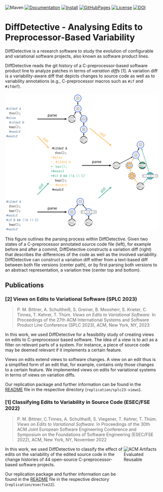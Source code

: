 
![Maven](https://github.com/VariantSync/DiffDetective/actions/workflows/maven.yml/badge.svg)
[![Documentation](https://img.shields.io/badge/Documentation-Read-purple)][documentation]
[![Install](https://img.shields.io/badge/Install-Instructions-blue)](INSTALL.md)
[![GitHubPages](https://img.shields.io/badge/GitHub%20Pages-online-blue.svg?style=flat)][website]
[![License](https://img.shields.io/badge/License-GNU%20LGPLv3-blue)](../../LICENSE.LGPL3)
[![DOI](https://zenodo.org/badge/DOI/10.5281/zenodo.7110095.svg)](https://doi.org/10.5281/zenodo.7110095)

# DiffDetective - Analysing Edits to Preprocessor-Based Variability

DiffDetective is a research software to study the evolution of configurable and variational software projects, also known as software product lines.

DiffDetective reads the git history of a C-preprocessor-based software product line to analyze patches in terms of _variation diffs_ [1].
A variation diff is a variability-aware diff that depicts changes to source code as well as to variability annotations (e.g., C-preprocessor macros such as `#if` and `#ifdef`).

![DiffDetectiveTeaser](docs/teaser.png)

This figure outlines the parsing process within DiffDetective.
Given two states of a C-preprocessor annotated source code file (left), for example before and after a commit, DiffDetective constructs a variation diff (right) that describes the differences of the code as well as the involved variability.
DiffDetective can construct a variation diff either from a text-based diff between both file versions (center path),
or by first parsing both versions to an abstract representation, a variation tree (center top and bottom).

## Publications

### [2] Views on Edits to Variational Software (SPLC 2023)

> P. M. Bittner, A. Schultheiß, S. Greiner, B. Moosherr, S. Krieter, C. Tinnes, T. Kehrer, T. Thüm. _Views on Edits to Variational Software_. In Proceedings of the 27th ACM International Systems and Software Product Line Conference (SPLC 2023), ACM, New York, NY, 2023

In this work, we used DiffDetective for a feasibility study of creating views on edits to C-preprocessor based software.
The idea of a view is to act as a filter on relevant parts of a system.
For instance, a piece of source code may be deemed relevant if it implements a certain feature.

Views on edits extend views to software changes.
A view on an edit thus is a simplified form of an edit that, for example, contains only those changes to a certain feature.
We implemented views on edits for variational systems in terms of views on variation diffs.

Our replication package and further information can be found in the [README](replication/splc23-views/README.md) file in the respective directory (`replication/splc23-views`).

### [1] Classifying Edits to Variability in Source Code (ESEC/FSE 2022)

> P. M. Bittner, C.Tinnes, A. Schultheiß, S. Viegener, T. Kehrer, T. Thüm. _Views on Edits to Variational Software_. In Proceedings of the 30th ACM Joint European Software Engineering Conference and Symposium on the Foundations of Software Engineering (ESEC/FSE 2022), ACM, New York, NY, November 2022

<img padding="10" align="right" src="https://www.acm.org/binaries/content/gallery/acm/publications/artifact-review-v1_1-badges/artifacts_evaluated_reusable_v1_1.png" alt="ACM Artifacts Evaluated Reusable" width="114" height="113"/>

In this work, we used DiffDetective to classify the effect of edits on the variability of the edited source code in the change histories of 44 open-source C-preprocessor-based software projects.

Our replication package and further information can be found in the [README](replication/esecfse22/README.md) file in the respective directory (`replication/esecfse22`).


[documentation]: https://variantsync.github.io/DiffDetective/docs/javadoc/
[website]: https://variantsync.github.io/DiffDetective/
